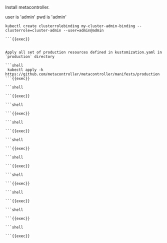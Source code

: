 Install metacontroller.


user is 'admin'
pwd is 'admin' 
```shell
kubectl create clusterrolebinding my-cluster-admin-binding --clusterrole=cluster-admin --user=admin@admin

```{{exec}}


Apply all set of production resources defined in kustomization.yaml in `production` directory 

```shell
 kubectl apply -k https://github.com/metacontroller/metacontroller/manifests/production
```{{exec}}
 
```shell
 
```{{exec}}
 
```shell
 
```{{exec}}
 
```shell
 
```{{exec}}
 
```shell
 
```{{exec}}
 
```shell
 
```{{exec}}
 
```shell
 
```{{exec}}
 
```shell
 
```{{exec}}
 
```shell
 
```{{exec}}
 
```shell
 
```{{exec}}


